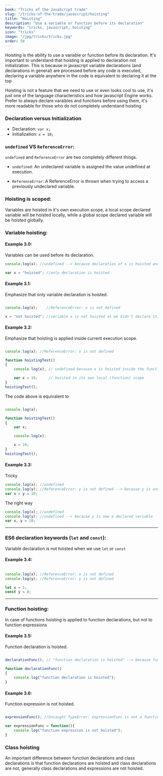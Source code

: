 ```yaml
---
book: "Tricks of the JavaScript trade"
slug: "/tricks-of-the-trade/javascript/hoisting"
title: "Hoisting"
description: "Use a variable or function before its declaration"
keywords: "tricks, javascript, hoisting"
icon: "tricks"
image: "/jpg/tricks/tricks.jpg"
order: 50
---
```

Hoisting is the ability to use a variable or function before its declaration. It's important to understand that hoisting is applied to declaration not initialization. This is because in javascript variable declarations (and declarations in general) are processed before any code is executed, declaring a variable anywhere in the code is equivalent to declaring it at the top

Hoisting is not a feature that we need to use or even looks cool to use, it's just one of the language characteristics and how javascript Engine works. Prefer to always declare varaibles and functions before using them, it's more readable for those who do not completely understand hoisting

### Declaration versus Initialization
* Declaration: `var x;`
* Initialization: `x = 10;`

### `undefined` VS `ReferenceError`:

`undefined` and `ReferenceError` are two completely different things.

* `undefined`:
An undeclared variable is assigned the value undefined at execution.

* `ReferenceError`:
A ReferenceError is thrown when trying to access a previously undeclared variable.

### Hoisting is scoped:

Variables are hoisted in it's own execution scope, a local scope declared variable will be hoisted locally, while a global scope declared variable will be hoisted globally.

### Variable hoisting:

#### Example 3.0:

Variables can be used before its declaration.

```javascript
console.log(x); //undefined --> because declaration of x is hoisted and initialized to undefined.

var x = "hoisted"; //only declaration is hoisted

```

#### Example 3.1:

Emphasize that only variable declaration is hoisted.

```javascript

console.log(x);    //ReferenceError: x is not defined

x = "not hoisted"; //variable x is not hoisted as we didn't declare it, here we just initialized undeclared variable.
```

#### Example 3.2:

Emphasize that hoisting is applied inside current execution scope.

```javascript

console.log(x); //ReferenceError: x is not defined

function hoistingTest()
{
    console.log(x); // undefined because x is hoisted inside the function

    var x = 10;     // hoisted in its own local (function) scope
}
hoistingTest();
```

The code above is equivalent to

```javascript

console.log(x);

function hoistingTest()
{
    var x;

    console.log(x);

    x = 10;
}
hoistingTest();
```

#### Example 3.3:

Tricky

```javascript
console.log(x); //undefined
console.log(y); //ReferenceError: y is not defined --> because y is undeclared variable and hoisting is applied to declaration not initialization
var x = y = 10;
```

The right way

```javascript
console.log(x); //undefined
console.log(y); //undefined --> because y is now a declared variable
var x, y = 10;
```

---

### ES6 declaration keywords (`let` and `const`):
Variable declaration is not hoisted when we use `let` or `const`

#### Example 3.4:

```javascript

console.log(x); //ReferenceError: x is not defined
console.log(y); //ReferenceError: y is not defined

let x = 1;
const y = 0;
```

---

### Function hoisting:

In case of functions hoisting is applied to function declarations, but not to function expressions

#### Example 3.5:

Function declaration is hoisted.

```javascript

declarationFunc(); // "function declaration is hoisted" --> because function is hoisted

function declarationFunc()
{
    console.log("function declaration is hoisted");
}
```

#### Example 3.6:

Function expression is not hoisted.

```javascript

expressionFunc(); //Uncaught TypeError: expressionFunc is not a function

var expressionFunc = function(){
    console.log("function expression is not hoisted");
}
```

### Class hoisting
An important difference between function declarations and class declarations is that function declarations are hoisted and class declarations are not, generally class declarations and expressions are not hoisted.
